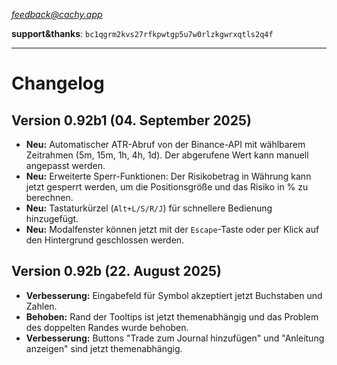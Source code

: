 *feedback@cachy.app*

**support&thanks**: `bc1qgrm2kvs27rfkpwtgp5u7w0rlzkgwrxqtls2q4f`

***

# Changelog

## Version 0.92b1 (04. September 2025)
- **Neu:** Automatischer ATR-Abruf von der Binance-API mit wählbarem Zeitrahmen (5m, 15m, 1h, 4h, 1d). Der abgerufene Wert kann manuell angepasst werden.
- **Neu:** Erweiterte Sperr-Funktionen: Der Risikobetrag in Währung kann jetzt gesperrt werden, um die Positionsgröße und das Risiko in % zu berechnen.
- **Neu:** Tastaturkürzel (`Alt+L/S/R/J`) für schnellere Bedienung hinzugefügt.
- **Neu:** Modalfenster können jetzt mit der `Escape`-Taste oder per Klick auf den Hintergrund geschlossen werden.

## Version 0.92b (22. August 2025)
- **Verbesserung:** Eingabefeld für Symbol akzeptiert jetzt Buchstaben und Zahlen.
- **Behoben:** Rand der Tooltips ist jetzt themenabhängig und das Problem des doppelten Randes wurde behoben.
- **Verbesserung:** Buttons "Trade zum Journal hinzufügen" und "Anleitung anzeigen" sind jetzt themenabhängig.
